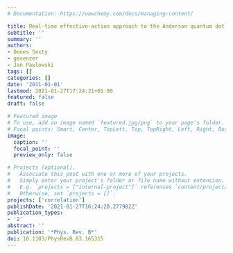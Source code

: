 ```yaml
---
# Documentation: https://wowchemy.com/docs/managing-content/

title: Real-time effective-action approach to the Anderson quantum dot
subtitle: ''
summary: ''
authors:
- Denes Sexty
- gasenzer
- Jan Pawlowski
tags: []
categories: []
date: '2011-01-01'
lastmod: 2021-01-27T17:24:21+01:00
featured: false
draft: false

# Featured image
# To use, add an image named `featured.jpg/png` to your page's folder.
# Focal points: Smart, Center, TopLeft, Top, TopRight, Left, Right, BottomLeft, Bottom, BottomRight.
image:
  caption: ''
  focal_point: ''
  preview_only: false

# Projects (optional).
#   Associate this post with one or more of your projects.
#   Simply enter your project's folder or file name without extension.
#   E.g. `projects = ["internal-project"]` references `content/project/deep-learning/index.md`.
#   Otherwise, set `projects = []`.
projects: ['correlation']
publishDate: '2021-01-27T16:24:20.277982Z'
publication_types:
- '2'
abstract: ''
publication: '*Phys. Rev. B*'
doi: 10.1103/PhysRevB.83.165315
---
```

